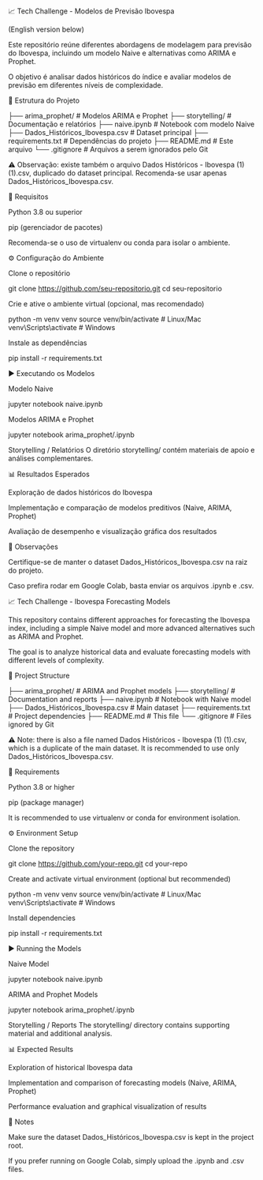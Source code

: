 📈 Tech Challenge - Modelos de Previsão Ibovespa

(English version below)

Este repositório reúne diferentes abordagens de modelagem para previsão do Ibovespa, incluindo um modelo Naive e alternativas como ARIMA e Prophet.

O objetivo é analisar dados históricos do índice e avaliar modelos de previsão em diferentes níveis de complexidade.

📂 Estrutura do Projeto

├── arima_prophet/                # Modelos ARIMA e Prophet
├── storytelling/                 # Documentação e relatórios
├── naive.ipynb                   # Notebook com modelo Naive
├── Dados_Históricos_Ibovespa.csv # Dataset principal
├── requirements.txt              # Dependências do projeto
├── README.md                     # Este arquivo
└── .gitignore                    # Arquivos a serem ignorados pelo Git


⚠️ Observação: existe também o arquivo Dados Históricos - Ibovespa (1) (1).csv, duplicado do dataset principal. Recomenda-se usar apenas Dados_Históricos_Ibovespa.csv.

🔧 Requisitos

Python 3.8 ou superior

pip (gerenciador de pacotes)

Recomenda-se o uso de virtualenv ou conda para isolar o ambiente.

⚙️ Configuração do Ambiente

Clone o repositório

git clone https://github.com/seu-repositorio.git
cd seu-repositorio


Crie e ative o ambiente virtual (opcional, mas recomendado)

python -m venv venv
source venv/bin/activate   # Linux/Mac
venv\Scripts\activate      # Windows


Instale as dependências

pip install -r requirements.txt

▶️ Executando os Modelos

Modelo Naive

jupyter notebook naive.ipynb


Modelos ARIMA e Prophet

jupyter notebook arima_prophet/<nome-do-notebook>.ipynb


Storytelling / Relatórios
O diretório storytelling/ contém materiais de apoio e análises complementares.

📊 Resultados Esperados

Exploração de dados históricos do Ibovespa

Implementação e comparação de modelos preditivos (Naive, ARIMA, Prophet)

Avaliação de desempenho e visualização gráfica dos resultados

📌 Observações

Certifique-se de manter o dataset Dados_Históricos_Ibovespa.csv na raiz do projeto.

Caso prefira rodar em Google Colab, basta enviar os arquivos .ipynb e .csv.


📈 Tech Challenge - Ibovespa Forecasting Models

This repository contains different approaches for forecasting the Ibovespa index, including a simple Naive model and more advanced alternatives such as ARIMA and Prophet.

The goal is to analyze historical data and evaluate forecasting models with different levels of complexity.

📂 Project Structure

├── arima_prophet/                # ARIMA and Prophet models
├── storytelling/                 # Documentation and reports
├── naive.ipynb                   # Notebook with Naive model
├── Dados_Históricos_Ibovespa.csv # Main dataset
├── requirements.txt              # Project dependencies
├── README.md                     # This file
└── .gitignore                    # Files ignored by Git


⚠️ Note: there is also a file named Dados Históricos - Ibovespa (1) (1).csv, which is a duplicate of the main dataset. It is recommended to use only Dados_Históricos_Ibovespa.csv.

🔧 Requirements

Python 3.8 or higher

pip (package manager)

It is recommended to use virtualenv or conda for environment isolation.

⚙️ Environment Setup

Clone the repository

git clone https://github.com/your-repo.git
cd your-repo


Create and activate virtual environment (optional but recommended)

python -m venv venv
source venv/bin/activate   # Linux/Mac
venv\Scripts\activate      # Windows


Install dependencies

pip install -r requirements.txt

▶️ Running the Models

Naive Model

jupyter notebook naive.ipynb


ARIMA and Prophet Models

jupyter notebook arima_prophet/<notebook-name>.ipynb


Storytelling / Reports
The storytelling/ directory contains supporting material and additional analysis.

📊 Expected Results

Exploration of historical Ibovespa data

Implementation and comparison of forecasting models (Naive, ARIMA, Prophet)

Performance evaluation and graphical visualization of results

📌 Notes

Make sure the dataset Dados_Históricos_Ibovespa.csv is kept in the project root.

If you prefer running on Google Colab, simply upload the .ipynb and .csv files.
